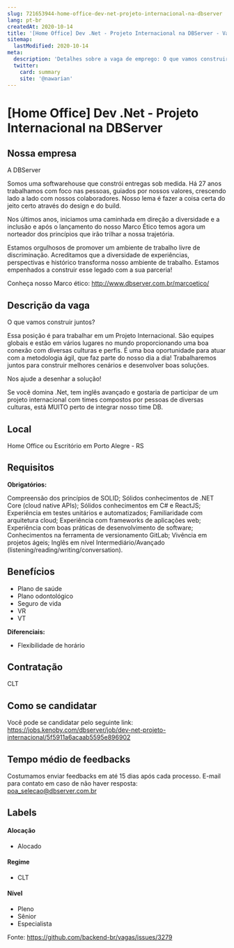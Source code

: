 ```yaml
---
slug: 721653944-home-office-dev-net-projeto-internacional-na-dbserver
lang: pt-br
createdAt: 2020-10-14
title: '[Home Office] Dev .Net - Projeto Internacional na DBServer - Vaga de Emprego'
sitemap:
  lastModified: 2020-10-14
meta:
  description: 'Detalhes sobre a vaga de emprego: O que vamos construir juntos? Essa posição é para trabalhar em um Projeto Internacional. São equipes globais e estão em vários lugares no mundo proporcionando uma boa conexão com diversas culturas e perfis. É uma boa oportunidade para atuar com a metodologia ágil, que faz parte do nosso dia a dia! Trabalharemos juntos para construir melhores cenários e desenvolver boas soluções.  Nos ajude a desenhar a solução! Se você domina .Net, tem inglês avançado e gostaria de participar de um projeto internacional com times compostos por pessoas de diversas culturas, está MUITO perto de integrar nosso time DB.'
  twitter:
    card: summary
    site: '@nawarian'
---
```


# [Home Office] Dev .Net - Projeto Internacional na DBServer

## Nossa empresa

A DBServer

Somos uma softwarehouse que constrói entregas sob medida. Há 27 anos trabalhamos com foco nas pessoas, guiados por nossos valores, crescendo lado a lado com nossos colaboradores. Nosso lema é fazer a coisa certa do jeito certo através do design e do build.

Nos últimos anos, iniciamos uma caminhada em direção a diversidade e a inclusão e após o lançamento do nosso Marco Ético temos agora um norteador dos princípios que irão trilhar a nossa trajetória.

Estamos orgulhosos de promover um ambiente de trabalho livre de discriminação. Acreditamos que a diversidade de experiências, perspectivas e histórico transforma nosso ambiente de trabalho. Estamos empenhados a construir esse legado com a sua parceria! 

Conheça nosso Marco ético: http://www.dbserver.com.br/marcoetico/

## Descrição da vaga

O que vamos construir juntos?

Essa posição é para trabalhar em um Projeto Internacional. São equipes globais e estão em vários lugares no mundo proporcionando uma boa conexão com diversas culturas e perfis. É uma boa oportunidade para atuar com a metodologia ágil, que faz parte do nosso dia a dia! Trabalharemos juntos para construir melhores cenários e desenvolver boas soluções.  

Nos ajude a desenhar a solução!

Se você domina .Net, tem inglês avançado e gostaria de participar de um projeto internacional com times compostos por pessoas de diversas culturas, está MUITO perto de integrar nosso time DB. 

## Local

Home Office ou Escritório em Porto Alegre - RS

## Requisitos

**Obrigatórios:**

Compreensão dos princípios de SOLID;
Sólidos conhecimentos de .NET Core (cloud native APIs);
Sólidos conhecimentos em C# e ReactJS;
Experiência em testes unitários e automatizados;
Familiaridade com arquitetura cloud;
Experiência com frameworks de aplicações web;
Experiência com boas práticas de desenvolvimento de software;
Conhecimentos na ferramenta de versionamento GitLab;
Vivência em projetos ágeis;
Inglês em nível Intermediário/Avançado (listening/reading/writing/conversation).

## Benefícios

- Plano de saúde
- Plano odontológico
- Seguro de vida
- VR 
- VT


**Diferenciais:**
- Flexibilidade de horário

## Contratação

CLT

## Como se candidatar

Você pode se candidatar pelo seguinte link: https://jobs.kenoby.com/dbserver/job/dev-net-projeto-internacional/5f5911a6acaab5595e896902

## Tempo médio de feedbacks

Costumamos enviar feedbacks em até 15 dias após cada processo.
E-mail para contato em caso de não haver resposta: poa_selecao@dbserver.com.br

## Labels


#### Alocação
- Alocado


#### Regime
- CLT


#### Nível

- Pleno
- Sênior
- Especialista




Fonte: https://github.com/backend-br/vagas/issues/3279